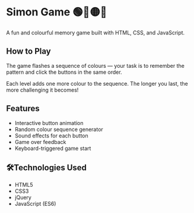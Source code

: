 # Simon Game 🟢🔴🟡🔵

A fun and colourful memory game built with HTML, CSS, and JavaScript.

## How to Play

The game flashes a sequence of colours — your task is to remember the pattern and click the buttons in the same order.

Each level adds one more colour to the sequence. The longer you last, the more challenging it becomes!

## Features

- Interactive button animation
- Random colour sequence generator
- Sound effects for each button
- Game over feedback
- Keyboard-triggered game start

## 🛠Technologies Used

- HTML5
- CSS3
- jQuery
- JavaScript (ES6)



